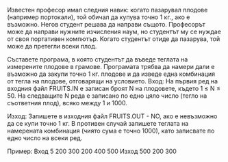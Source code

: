 Известен професор имал следния навик: когато пазарувал плодове (например портокали), той обичал да купува точно 1 кг., ако е възможно. Негов студент решава да направи същото. Професорът може да направи нужните изчисления наум, но студентът му се нуждае от своя портативен компютър. Когато студентът отиде да пазарува, той може да претегли всеки плод.

Съставете програма, в която студентът да въведе теглата на измерените плодове в грамове. Програмата трябва да намери дали е възможно да закупи точно 1 кг. плодове и да изведе една комбинация от тегла на плодове, отговарящи на условието.
Вход: На първия ред на входния файл FRUITS.IN е записан броят N на плодовете, където 1 ≤ N ≤ 50. На следващите N реда е записано по едно цяло число (тегло на съответния плод), всяко между 1 и 1000.

Изход: Запишете в изходния файл FRUITS.OUT - NO, ако е невъзможно да се купи точно 1 кг. В противен случай запишете теглата на намерената комбинация (чиято сума е точно 1000), като записвате по едно число на всеки ред.

Пример:
Вход
5
200
300
200
400
500
Изход
500
200
300
